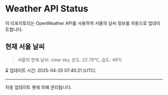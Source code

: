 
# Weather API Status

이 리포지토리는 OpenWeather API를 사용하여 서울의 날씨 정보를 자동으로 업데이트합니다.

## 현재 서울 날씨
> 서울의 현재 날씨: clear sky, 온도: 22.76°C, 습도: 49%

⏳ 업데이트 시간: 2025-04-20 07:40:21 (UTC)

---
자동 업데이트 봇에 의해 관리됩니다.
